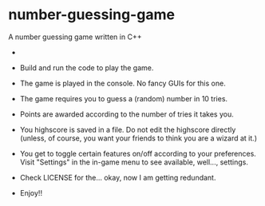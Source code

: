 # number-guessing-game
A number guessing game written in C++

+ 
+ Build and run the code to play the game.
+ The game is played in the console. No fancy GUIs for this one.

+ The game requires you to guess a (random) number in 10 tries.
+ Points are awarded according to the number of tries it takes you.
+ You highscore is saved in a file. Do not edit the highscore directly (unless, of course, you want your friends to think you are a wizard at it.)
+ You get to toggle certain features on/off according to your preferences. Visit "Settings" in the in-game menu to see available, well..., settings.

+ Check LICENSE for the... okay, now I am getting redundant.
+ Enjoy!!
